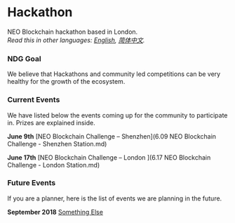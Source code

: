 # Hackathon

NEO Blockchain hackathon based in London.<br/>*Read this in other languages: [English](README.md), [简体中文](README.zh-cn.md).* 

### NDG Goal

We believe that Hackathons and community led competitions can be very healthy for the growth of the ecosystem. 

### Current Events

We have listed below the events coming up for the community to participate in. Prizes are explained inside.

**June 9th** [NEO Blockchain Challenge – Shenzhen](6.09 NEO Blockchain Challenge - Shenzhen Station.md)

**June 17th** [NEO Blockchain Challenge – London ](6.17 NEO Blockchain Challenge - London Station.md)



### Future Events

If you are a planner, here is the list of events we are planning in the future.

**September 2018** [Something Else](README.md)
